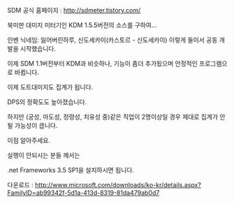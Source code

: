 SDM 공식 홈페이지 : http://sdmeter.tistory.com/


북미판 대미지 미터기인 KDM 1.5.5버전의 소스를 구하여...

인벤 닉네임: 잃어버린하루, 신도세카이(카스토르 - 신도세카이) 이렇게 둘이서 공동 개발을 시작했습니다.

이제 SDM 1.1버전부터 KDM과 비슷하나, 기능이 좀더 추가됬으며 안정적인 프로그램으로 바뀝니다.

이제 도트대미지도 집계가 됩니다.


DPS의 정확도도 높아졌습니다.

하지만 (궁성, 마도성, 정령성, 치유성 중)같은 직업이 2명이상일 경우 제대로 집계가 안될 가능성이 큽니다.

이점 알아주세요.



실행이 안되시는 분들 께서는

.net Frameworks 3.5 SP1을 설치하시면 됩니다.

다운로드 : http://www.microsoft.com/downloads/ko-kr/details.aspx?FamilyID=ab99342f-5d1a-413d-8319-81da479ab0d7
